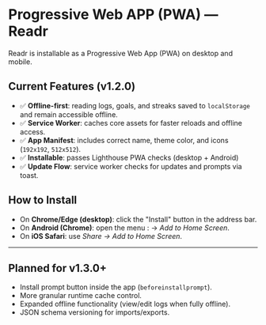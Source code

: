 # Progressive Web APP (PWA) — Readr

Readr is installable as a Progressive Web App (PWA) on desktop and mobile.

## Current Features (v1.2.0)
- ✅ **Offline-first**: reading logs, goals, and streaks saved to `localStorage` and remain accessible offline.
- ✅ **Service Worker**: caches core assets for faster reloads and offline access.
- ✅ **App Manifest**: includes correct name, theme color, and icons (`192x192`, `512x512`).
- ✅ **Installable**: passes Lighthouse PWA checks (desktop + Android)
- ✅ **Update Flow**: service worker checks for updates and prompts via toast.

## How to Install
- On **Chrome/Edge (desktop)**: click the "Install" button in the address bar.
- On **Android (Chrome)**: open the menu : → *Add to Home Screen*.
- On **iOS Safari**: use *Share → Add to Home Screen*.

---

## Planned for v1.3.0+
- Install prompt button inside the app (`beforeinstallprompt`).
- More granular runtime cache control.
- Expanded offline functionality (view/edit logs when fully offline).
- JSON schema versioning for imports/exports.